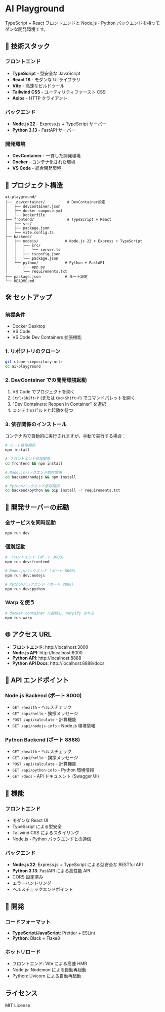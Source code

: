 # AI Playground

TypeScript + React フロントエンドと Node.js・Python バックエンドを持つモダンな開発環境です。

## 🚀 技術スタック

### フロントエンド

- **TypeScript** - 型安全な JavaScript
- **React 18** - モダンな UI ライブラリ
- **Vite** - 高速なビルドツール
- **Tailwind CSS** - ユーティリティファースト CSS
- **Axios** - HTTP クライアント

### バックエンド

- **Node.js 22** - Express.js + TypeScript サーバー
- **Python 3.13** - FastAPI サーバー

### 開発環境

- **DevContainer** - 一貫した開発環境
- **Docker** - コンテナ化された環境
- **VS Code** - 統合開発環境

## 📁 プロジェクト構造

```
ai-playground/
├── .devcontainer/          # DevContainer設定
│   ├── devcontainer.json
│   ├── docker-compose.yml
│   └── Dockerfile
├── frontend/               # TypeScript + React
│   ├── src/
│   ├── package.json
│   └── vite.config.ts
├── backend/
│   ├── nodejs/            # Node.js 22 + Express + TypeScript
│   │   ├── src/
│   │   │   └── server.ts
│   │   ├── tsconfig.json
│   │   └── package.json
│   └── python/            # Python + FastAPI
│       ├── app.py
│       └── requirements.txt
├── package.json           # ルート設定
└── README.md
```

## 🛠️ セットアップ

### 前提条件

- Docker Desktop
- VS Code
- VS Code Dev Containers 拡張機能

### 1. リポジトリのクローン

```bash
git clone <repository-url>
cd ai-playground
```

### 2. DevContainer での開発環境起動

1. VS Code でプロジェクトを開く
2. `Ctrl+Shift+P` (または `Cmd+Shift+P`) でコマンドパレットを開く
3. "Dev Containers: Reopen in Container" を選択
4. コンテナのビルドと起動を待つ

### 3. 依存関係のインストール

コンテナ内で自動的に実行されますが、手動で実行する場合：

```bash
# ルート依存関係
npm install

# フロントエンド依存関係
cd frontend && npm install

# Node.jsバックエンド依存関係
cd backend/nodejs && npm install

# Pythonバックエンド依存関係
cd backend/python && pip install -r requirements.txt
```

## 🚀 開発サーバーの起動

### 全サービスを同時起動

```bash
npm run dev
```

### 個別起動

```bash
# フロントエンド (ポート 3000)
npm run dev:frontend

# Node.jsバックエンド (ポート 8000)
npm run dev:nodejs

# Pythonバックエンド (ポート 8888)
npm run dev:python
```

### Warp を使う

```bash
# docker container に接続し、Warpify される
npm run warp
```

## 🌐 アクセス URL

- **フロントエンド**: http://localhost:3000
- **Node.js API**: http://localhost:8000
- **Python API**: http://localhost:8888
- **Python API Docs**: http://localhost:8888/docs

## 📡 API エンドポイント

### Node.js Backend (ポート 8000)

- `GET /health` - ヘルスチェック
- `GET /api/hello` - 挨拶メッセージ
- `POST /api/calculate` - 計算機能
- `GET /api/nodejs-info` - Node.js 環境情報

### Python Backend (ポート 8888)

- `GET /health` - ヘルスチェック
- `GET /api/hello` - 挨拶メッセージ
- `POST /api/calculate` - 計算機能
- `GET /api/python-info` - Python 環境情報
- `GET /docs` - API ドキュメント (Swagger UI)

## 🎯 機能

### フロントエンド

- モダンな React UI
- TypeScript による型安全
- Tailwind CSS によるスタイリング
- Node.js・Python バックエンドとの通信

### バックエンド

- **Node.js 22**: Express.js + TypeScript による型安全な RESTful API
- **Python 3.13**: FastAPI による高性能 API
- CORS 設定済み
- エラーハンドリング
- ヘルスチェックエンドポイント

## 🔧 開発

### コードフォーマット

- **TypeScript/JavaScript**: Prettier + ESLint
- **Python**: Black + Flake8

### ホットリロード

- フロントエンド: Vite による高速 HMR
- Node.js: Nodemon による自動再起動
- Python: Uvicorn による自動再起動

## ライセンス

MIT License
